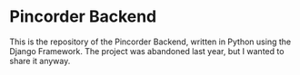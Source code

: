 # Pincorder Backend

This is the repository of the Pincorder Backend, written in Python using the Django Framework.
The project was abandoned last year, but I wanted to share it anyway.
